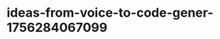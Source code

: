 # ideas-from-voice-to-code-gener-1756284067099
```json [ { "title": "Voice-Driven API Integration Tool", "description": "أداة تتيح للمستخدمين إنشاء تكاملات واجهة برمجة التطبيقات (APIs) باستخدام الأوامر الصوتية، مما يسهل على المطورين ربط تطبيقاتهم بخدمات خارجية.", "mvp_plan": "استخدام مكتبة التعرف على الصوت لتحويل الأوامر الصوتية إلى استدعاءات API. إعداد واجهة بسيطة للمستخدم لتحديد الخدمة الم...
